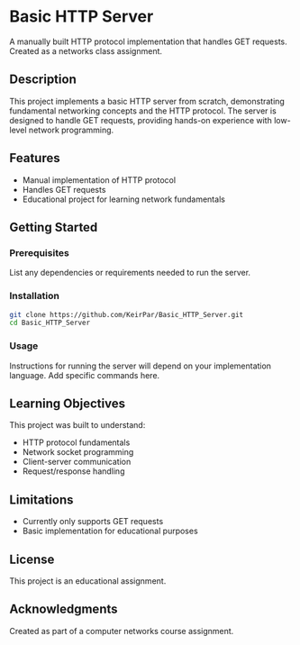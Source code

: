 
# Basic HTTP Server

A manually built HTTP protocol implementation that handles GET requests. Created as a networks class assignment.

## Description

This project implements a basic HTTP server from scratch, demonstrating fundamental networking concepts and the HTTP protocol. The server is designed to handle GET requests, providing hands-on experience with low-level network programming.

## Features

- Manual implementation of HTTP protocol
- Handles GET requests
- Educational project for learning network fundamentals

## Getting Started

### Prerequisites

List any dependencies or requirements needed to run the server.

### Installation

```bash
git clone https://github.com/KeirPar/Basic_HTTP_Server.git
cd Basic_HTTP_Server
```

### Usage

Instructions for running the server will depend on your implementation language. Add specific commands here.

## Learning Objectives

This project was built to understand:
- HTTP protocol fundamentals
- Network socket programming
- Client-server communication
- Request/response handling

## Limitations

- Currently only supports GET requests
- Basic implementation for educational purposes

## License

This project is an educational assignment.

## Acknowledgments

Created as part of a computer networks course assignment.
